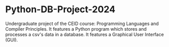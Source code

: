# Python-DB-Project-2024
Undergraduate project of the CΕΙD course: Programming Languages and Compiler Principles. It features a Python program which stores and processes a csv's data in a database. It features a Graphical User Interface (GUI).
